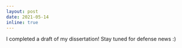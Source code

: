 ```yaml
---
layout: post
date: 2021-05-14
inline: true
---
```


I completed a draft of my dissertation! Stay tuned for defense news :)
